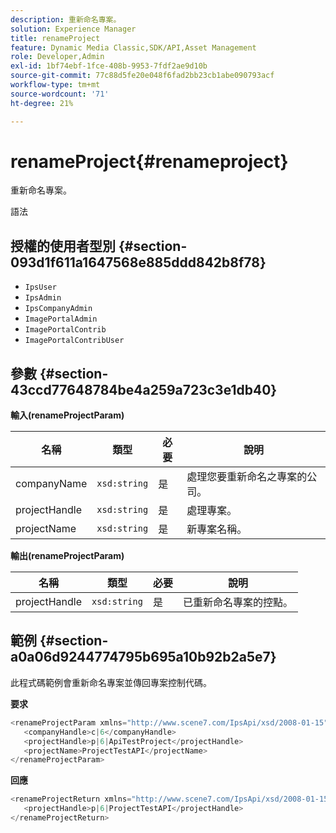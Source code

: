 ```yaml
---
description: 重新命名專案。
solution: Experience Manager
title: renameProject
feature: Dynamic Media Classic,SDK/API,Asset Management
role: Developer,Admin
exl-id: 1bf74ebf-1fce-408b-9953-7fdf2ae9d10b
source-git-commit: 77c88d5fe20e048f6fad2bb23cb1abe090793acf
workflow-type: tm+mt
source-wordcount: '71'
ht-degree: 21%

---
```


# renameProject{#renameproject}

重新命名專案。

語法

## 授權的使用者型別 {#section-093d1f611a1647568e885ddd842b8f78}

* `IpsUser`
* `IpsAdmin`
* `IpsCompanyAdmin`
* `ImagePortalAdmin`
* `ImagePortalContrib`
* `ImagePortalContribUser`

## 參數 {#section-43ccd77648784be4a259a723c3e1db40}

**輸入(renameProjectParam)**

| 名稱 | 類型 | 必要 | 說明 |
|---|---|---|---|
| companyName | `xsd:string` | 是 | 處理您要重新命名之專案的公司。 |
| projectHandle | `xsd:string` | 是 | 處理專案。 |
| projectName | `xsd:string` | 是 | 新專案名稱。 |

**輸出(renameProjectParam)**

| 名稱 | 類型 | 必要 | 說明 |
|---|---|---|---|
| projectHandle | `xsd:string` | 是 | 已重新命名專案的控點。 |

## 範例 {#section-a0a06d9244774795b695a10b92b2a5e7}

此程式碼範例會重新命名專案並傳回專案控制代碼。

**要求**

```java
<renameProjectParam xmlns="http://www.scene7.com/IpsApi/xsd/2008-01-15">
   <companyHandle>c|6</companyHandle>
   <projectHandle>p|6|ApiTestProject</projectHandle>
   <projectName>ProjectTestAPI</projectName>
</renameProjectParam>
```

**回應**

```java
<renameProjectReturn xmlns="http://www.scene7.com/IpsApi/xsd/2008-01-15">
   <projectHandle>p|6|ProjectTestAPI</projectHandle>
</renameProjectReturn>
```
